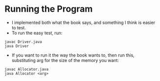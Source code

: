  # Running the Program
 * I implemented both what the book says, and something I think is easier to test.
 * To run the easy test, run:

 ```
 javac Driver.java
 java Driver
 ```

 * If you want to run it the way the book wants to, then run this, substituting arg for the size of the memory you want:
 ```
 javac Allocator.java
 java Allocator <arg>
 ```